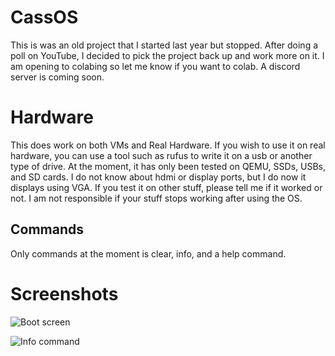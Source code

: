 # CassOS
This is was an old project that I started last year but stopped. After doing a poll on YouTube, I decided to pick the project back up and work more on it. I am opening to colabing so let me know if you want to colab. A discord server is coming soon.

# Hardware
This does work on both VMs and Real Hardware. If you wish to use it on real hardware, you can use a tool such as rufus to write it on a usb or another type of drive. At the moment, it has only been tested on QEMU, SSDs, USBs, and SD cards. I do not know about hdmi or display ports, but I do now it displays using VGA. If you test it on other stuff, please tell me if it worked or not. I am not responsible if your stuff stops working after using the OS. 

## Commands
Only commands at the moment is clear, info, and a help command. 

# Screenshots

![Boot screen](https://github.com/ozziebeanie/CassOS/blob/main/Screenshot%202023-01-29%2018.49.18.png?raw=true)

![Info command](https://github.com/ozziebeanie/CassOS/blob/main/Screenshot%202023-01-29%2018.50.42.png?raw=true)
